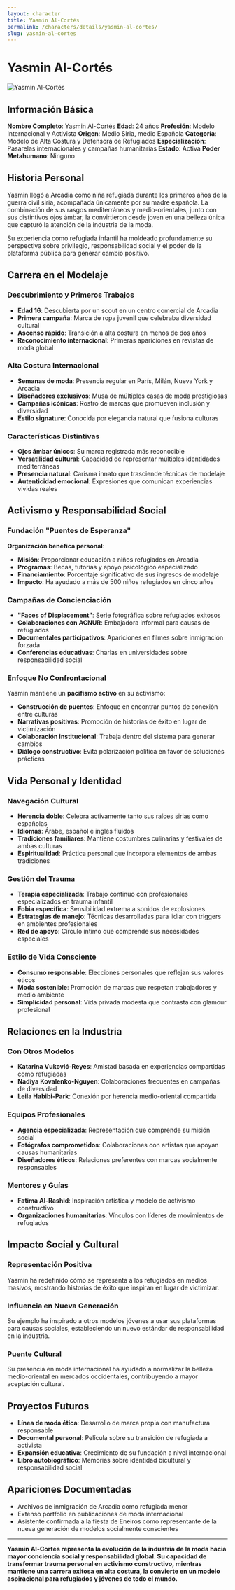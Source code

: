 ```yaml
---
layout: character
title: Yasmin Al-Cortés
permalink: /characters/details/yasmin-al-cortes/
slug: yasmin-al-cortes
---
```


# Yasmin Al-Cortés

<div class="character-photo">
  <img src="{{ site.baseurl }}/assets/img/characters/yasmin-al-cortes.png" alt="Yasmin Al-Cortés" />
</div>

## Información Básica

**Nombre Completo**: Yasmin Al-Cortés
**Edad**: 24 años
**Profesión**: Modelo Internacional y Activista
**Origen**: Medio Siria, medio Española
**Categoría**: Modelo de Alta Costura y Defensora de Refugiados
**Especialización**: Pasarelas internacionales y campañas humanitarias
**Estado**: Activa
**Poder Metahumano**: Ninguno

## Historia Personal

Yasmin llegó a Arcadia como niña refugiada durante los primeros años de la guerra civil siria, acompañada únicamente por su madre española. La combinación de sus rasgos mediterráneos y medio-orientales, junto con sus distintivos ojos ámbar, la convirtieron desde joven en una belleza única que capturó la atención de la industria de la moda.

Su experiencia como refugiada infantil ha moldeado profundamente su perspectiva sobre privilegio, responsabilidad social y el poder de la plataforma pública para generar cambio positivo.

## Carrera en el Modelaje

### Descubrimiento y Primeros Trabajos
- **Edad 16**: Descubierta por un scout en un centro comercial de Arcadia
- **Primera campaña**: Marca de ropa juvenil que celebraba diversidad cultural
- **Ascenso rápido**: Transición a alta costura en menos de dos años
- **Reconocimiento internacional**: Primeras apariciones en revistas de moda global

### Alta Costura Internacional
- **Semanas de moda**: Presencia regular en París, Milán, Nueva York y Arcadia
- **Diseñadores exclusivos**: Musa de múltiples casas de moda prestigiosas
- **Campañas icónicas**: Rostro de marcas que promueven inclusión y diversidad
- **Estilo signature**: Conocida por elegancia natural que fusiona culturas

### Características Distintivas
- **Ojos ámbar únicos**: Su marca registrada más reconocible
- **Versatilidad cultural**: Capacidad de representar múltiples identidades mediterráneas
- **Presencia natural**: Carisma innato que trasciende técnicas de modelaje
- **Autenticidad emocional**: Expresiones que comunican experiencias vividas reales

## Activismo y Responsabilidad Social

### Fundación "Puentes de Esperanza"
**Organización benéfica personal**:
- **Misión**: Proporcionar educación a niños refugiados en Arcadia
- **Programas**: Becas, tutorías y apoyo psicológico especializado
- **Financiamiento**: Porcentaje significativo de sus ingresos de modelaje
- **Impacto**: Ha ayudado a más de 500 niños refugiados en cinco años

### Campañas de Concienciación
- **"Faces of Displacement"**: Serie fotográfica sobre refugiados exitosos
- **Colaboraciones con ACNUR**: Embajadora informal para causas de refugiados
- **Documentales participativos**: Apariciones en filmes sobre inmigración forzada
- **Conferencias educativas**: Charlas en universidades sobre responsabilidad social

### Enfoque No Confrontacional
Yasmin mantiene un **pacifismo activo** en su activismo:
- **Construcción de puentes**: Enfoque en encontrar puntos de conexión entre culturas
- **Narrativas positivas**: Promoción de historias de éxito en lugar de victimización
- **Colaboración institucional**: Trabaja dentro del sistema para generar cambios
- **Diálogo constructivo**: Evita polarización política en favor de soluciones prácticas

## Vida Personal y Identidad

### Navegación Cultural
- **Herencia doble**: Celebra activamente tanto sus raíces sirias como españolas
- **Idiomas**: Árabe, español e inglés fluidos
- **Tradiciones familiares**: Mantiene costumbres culinarias y festivales de ambas culturas
- **Espiritualidad**: Práctica personal que incorpora elementos de ambas tradiciones

### Gestión del Trauma
- **Terapia especializada**: Trabajo continuo con profesionales especializados en trauma infantil
- **Fobia específica**: Sensibilidad extrema a sonidos de explosiones
- **Estrategias de manejo**: Técnicas desarrolladas para lidiar con triggers en ambientes profesionales
- **Red de apoyo**: Círculo íntimo que comprende sus necesidades especiales

### Estilo de Vida Consciente
- **Consumo responsable**: Elecciones personales que reflejan sus valores éticos
- **Moda sostenible**: Promoción de marcas que respetan trabajadores y medio ambiente
- **Simplicidad personal**: Vida privada modesta que contrasta con glamour profesional

## Relaciones en la Industria

### Con Otros Modelos
- **Katarina Vuković-Reyes**: Amistad basada en experiencias compartidas como refugiadas
- **Nadiya Kovalenko-Nguyen**: Colaboraciones frecuentes en campañas de diversidad
- **Leila Habibi-Park**: Conexión por herencia medio-oriental compartida

### Equipos Profesionales
- **Agencia especializada**: Representación que comprende su misión social
- **Fotógrafos comprometidos**: Colaboraciones con artistas que apoyan causas humanitarias
- **Diseñadores éticos**: Relaciones preferentes con marcas socialmente responsables

### Mentores y Guías
- **Fatima Al-Rashid**: Inspiración artística y modelo de activismo constructivo
- **Organizaciones humanitarias**: Vínculos con líderes de movimientos de refugiados

## Impacto Social y Cultural

### Representación Positiva
Yasmin ha redefinido cómo se representa a los refugiados en medios masivos, mostrando historias de éxito que inspiran en lugar de victimizar.

### Influencia en Nueva Generación
Su ejemplo ha inspirado a otros modelos jóvenes a usar sus plataformas para causas sociales, estableciendo un nuevo estándar de responsabilidad en la industria.

### Puente Cultural
Su presencia en moda internacional ha ayudado a normalizar la belleza medio-oriental en mercados occidentales, contribuyendo a mayor aceptación cultural.

## Proyectos Futuros

- **Línea de moda ética**: Desarrollo de marca propia con manufactura responsable
- **Documental personal**: Película sobre su transición de refugiada a activista
- **Expansión educativa**: Crecimiento de su fundación a nivel internacional
- **Libro autobiográfico**: Memorias sobre identidad bicultural y responsabilidad social

## Apariciones Documentadas

- Archivos de inmigración de Arcadia como refugiada menor
- Extenso portfolio en publicaciones de moda internacional
- Asistente confirmada a la fiesta de Eneiros como representante de la nueva generación de modelos socialmente conscientes

---

**Yasmin Al-Cortés representa la evolución de la industria de la moda hacia mayor conciencia social y responsabilidad global. Su capacidad de transformar trauma personal en activismo constructivo, mientras mantiene una carrera exitosa en alta costura, la convierte en un modelo aspiracional para refugiados y jóvenes de todo el mundo.**